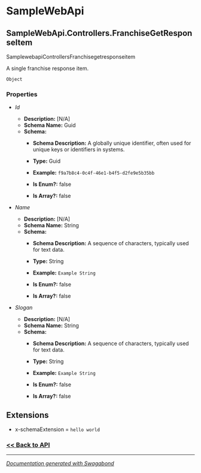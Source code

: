 
# SampleWebApi

## SampleWebApi.Controllers.FranchiseGetResponseItem

SamplewebapiControllersFranchisegetresponseitem

A single franchise response item.


`Object`

### Properties


* *Id*
    * **Description:** [N/A]
    * **Schema Name:** Guid
    * **Schema:** 
        * **Schema Description:**  A globally unique identifier, often used for unique keys or identifiers in systems.
 
        * **Type:** Guid
        * **Example:** `f9a7b8c4-0c4f-46e1-b4f5-d2fe9e5b35bb`
        * **Is Enum?:** false
        * **Is Array?:** false
    

* *Name*
    * **Description:** [N/A]
    * **Schema Name:** String
    * **Schema:** 
        * **Schema Description:**  A sequence of characters, typically used for text data.
 
        * **Type:** String
        * **Example:** `Example String`
        * **Is Enum?:** false
        * **Is Array?:** false
    

* *Slogan*
    * **Description:** [N/A]
    * **Schema Name:** String
    * **Schema:** 
        * **Schema Description:**  A sequence of characters, typically used for text data.
 
        * **Type:** String
        * **Example:** `Example String`
        * **Is Enum?:** false
        * **Is Array?:** false
    




## Extensions
* x-schemaExtension = `hello world`


### [<< Back to API](../SampleWebApi.Readme.md)

*** 

*[Documentation generated with Swagabond](https://github.com/jordanbleu/swagabond)*

